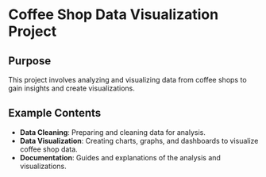 # Coffee Shop Data Visualization Project

## Purpose
This project involves analyzing and visualizing data from coffee shops to gain insights and create visualizations.

## Example Contents
- **Data Cleaning**: Preparing and cleaning data for analysis.
- **Data Visualization**: Creating charts, graphs, and dashboards to visualize coffee shop data.
- **Documentation**: Guides and explanations of the analysis and visualizations.

